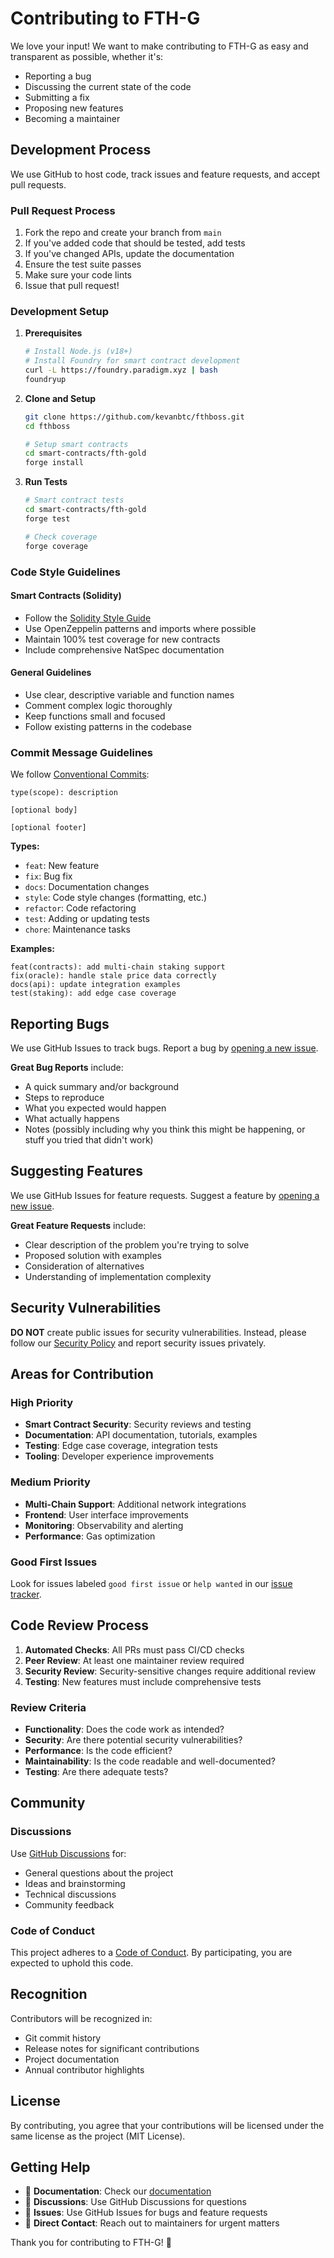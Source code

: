 # Contributing to FTH-G

We love your input! We want to make contributing to FTH-G as easy and transparent as possible, whether it's:

- Reporting a bug
- Discussing the current state of the code
- Submitting a fix
- Proposing new features
- Becoming a maintainer

## Development Process

We use GitHub to host code, track issues and feature requests, and accept pull requests.

### Pull Request Process

1. Fork the repo and create your branch from `main`
2. If you've added code that should be tested, add tests
3. If you've changed APIs, update the documentation
4. Ensure the test suite passes
5. Make sure your code lints
6. Issue that pull request!

### Development Setup

1. **Prerequisites**
   ```bash
   # Install Node.js (v18+)
   # Install Foundry for smart contract development
   curl -L https://foundry.paradigm.xyz | bash
   foundryup
   ```

2. **Clone and Setup**
   ```bash
   git clone https://github.com/kevanbtc/fthboss.git
   cd fthboss
   
   # Setup smart contracts
   cd smart-contracts/fth-gold
   forge install
   ```

3. **Run Tests**
   ```bash
   # Smart contract tests
   cd smart-contracts/fth-gold
   forge test
   
   # Check coverage
   forge coverage
   ```

### Code Style Guidelines

#### Smart Contracts (Solidity)
- Follow the [Solidity Style Guide](https://docs.soliditylang.org/en/latest/style-guide.html)
- Use OpenZeppelin patterns and imports where possible
- Maintain 100% test coverage for new contracts
- Include comprehensive NatSpec documentation

#### General Guidelines
- Use clear, descriptive variable and function names
- Comment complex logic thoroughly
- Keep functions small and focused
- Follow existing patterns in the codebase

### Commit Message Guidelines

We follow [Conventional Commits](https://www.conventionalcommits.org/):

```
type(scope): description

[optional body]

[optional footer]
```

**Types:**
- `feat`: New feature
- `fix`: Bug fix
- `docs`: Documentation changes
- `style`: Code style changes (formatting, etc.)
- `refactor`: Code refactoring
- `test`: Adding or updating tests
- `chore`: Maintenance tasks

**Examples:**
```
feat(contracts): add multi-chain staking support
fix(oracle): handle stale price data correctly
docs(api): update integration examples
test(staking): add edge case coverage
```

## Reporting Bugs

We use GitHub Issues to track bugs. Report a bug by [opening a new issue](https://github.com/kevanbtc/fthboss/issues/new?template=bug_report.md).

**Great Bug Reports** include:
- A quick summary and/or background
- Steps to reproduce
- What you expected would happen
- What actually happens
- Notes (possibly including why you think this might be happening, or stuff you tried that didn't work)

## Suggesting Features

We use GitHub Issues for feature requests. Suggest a feature by [opening a new issue](https://github.com/kevanbtc/fthboss/issues/new?template=feature_request.md).

**Great Feature Requests** include:
- Clear description of the problem you're trying to solve
- Proposed solution with examples
- Consideration of alternatives
- Understanding of implementation complexity

## Security Vulnerabilities

**DO NOT** create public issues for security vulnerabilities. Instead, please follow our [Security Policy](SECURITY.md) and report security issues privately.

## Areas for Contribution

### High Priority
- **Smart Contract Security**: Security reviews and testing
- **Documentation**: API documentation, tutorials, examples
- **Testing**: Edge case coverage, integration tests
- **Tooling**: Developer experience improvements

### Medium Priority
- **Multi-Chain Support**: Additional network integrations
- **Frontend**: User interface improvements
- **Monitoring**: Observability and alerting
- **Performance**: Gas optimization

### Good First Issues
Look for issues labeled `good first issue` or `help wanted` in our [issue tracker](https://github.com/kevanbtc/fthboss/issues).

## Code Review Process

1. **Automated Checks**: All PRs must pass CI/CD checks
2. **Peer Review**: At least one maintainer review required
3. **Security Review**: Security-sensitive changes require additional review
4. **Testing**: New features must include comprehensive tests

### Review Criteria
- **Functionality**: Does the code work as intended?
- **Security**: Are there potential security vulnerabilities?
- **Performance**: Is the code efficient?
- **Maintainability**: Is the code readable and well-documented?
- **Testing**: Are there adequate tests?

## Community

### Discussions
Use [GitHub Discussions](https://github.com/kevanbtc/fthboss/discussions) for:
- General questions about the project
- Ideas and brainstorming
- Technical discussions
- Community feedback

### Code of Conduct
This project adheres to a [Code of Conduct](CODE_OF_CONDUCT.md). By participating, you are expected to uphold this code.

## Recognition

Contributors will be recognized in:
- Git commit history
- Release notes for significant contributions
- Project documentation
- Annual contributor highlights

## License

By contributing, you agree that your contributions will be licensed under the same license as the project (MIT License).

## Getting Help

- 📖 **Documentation**: Check our [documentation](docs/)
- 💬 **Discussions**: Use GitHub Discussions for questions
- 🐛 **Issues**: Use GitHub Issues for bugs and feature requests
- 📧 **Direct Contact**: Reach out to maintainers for urgent matters

Thank you for contributing to FTH-G! 🚀